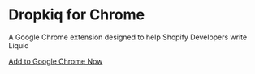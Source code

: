 # Dropkiq for Chrome
A Google Chrome extension designed to help Shopify Developers write Liquid

[Add to Google Chrome Now](https://chrome.google.com/webstore/detail/dropkiq-for-chrome/eogianhphaohehjnfolimalmohccecbd?hl=en)
